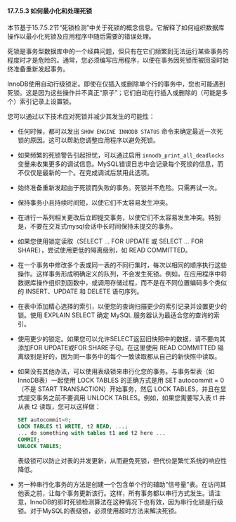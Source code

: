 #### 17.7.5.3 如何最小化和处理死锁

本节基于15.7.5.2节“死锁检测”中关于死锁的概念信息。它解释了如何组织数据库操作以最小化死锁及应用程序中随后需要的错误处理。

死锁是事务型数据库中的一个经典问题，但只有在它们频繁到无法运行某些事务的程度时才是危险的。通常，您必须编写应用程序，以便在事务因死锁而被回滚时始终准备重新发起事务。

InnoDB使用自动行级锁定。即使在仅插入或删除单个行的事务中，您也可能遇到死锁。这是因为这些操作并不真正“原子”；它们自动在行插入或删除的（可能是多个）索引记录上设置锁。

您可以通过以下技术应对死锁并减少其发生的可能性：

- 任何时候，都可以发出 `SHOW ENGINE INNODB STATUS` 命令来确定最近一次死锁的原因。这可以帮助您调整应用程序以避免死锁。
- 如果频繁的死锁警告引起担忧，可以通过启用 `innodb_print_all_deadlocks` 变量来收集更多的调试信息。MySQL错误日志中会记录每个死锁的信息，而不仅仅是最新的一个。在完成调试后禁用此选项。
- 始终准备重新发起由于死锁而失败的事务。死锁并不危险。只需再试一次。
- 保持事务小且持续时间短，以使它们不太容易发生冲突。
- 在进行一系列相关更改后立即提交事务，以使它们不太容易发生冲突。特别是，不要在交互式mysql会话中长时间保持未提交的事务。
- 如果您使用锁定读取（SELECT ... FOR UPDATE 或 SELECT ... FOR SHARE），尝试使用更低的隔离级别，如 READ COMMITTED。
- 在一个事务中修改多个表或同一表的不同行集时，每次以相同的顺序执行这些操作。这样事务形成明确定义的队列，不会发生死锁。例如，在应用程序中将数据库操作组织到函数中，或调用存储过程，而不是在不同位置编码多个类似的 INSERT、UPDATE 和 DELETE 语句序列。
- 在表中添加精心选择的索引，以便您的查询扫描更少的索引记录并设置更少的锁。使用 EXPLAIN SELECT 确定 MySQL 服务器认为最适合您的查询的索引。
- 使用更少的锁定。如果您可以允许SELECT返回旧快照中的数据，请不要向其添加FOR UPDATE或FOR SHARE子句。在这里使用 READ COMMITTED 隔离级别是好的，因为同一事务中的每个一致读取都从自己的新快照中读取。
- 如果没有其他办法，可以使用表级锁来串行化您的事务。与事务型表（如InnoDB表）一起使用 LOCK TABLES 的正确方式是用 SET autocommit = 0（不是 START TRANSACTION）开始事务，然后 LOCK TABLES，并且在显式提交事务之前不要调用 UNLOCK TABLES。例如，如果您需要写入表 t1 并从表 t2 读取，您可以这样做：

  ```sql
  SET autocommit=0;
  LOCK TABLES t1 WRITE, t2 READ, ...;
  ... do something with tables t1 and t2 here ...
  COMMIT;
  UNLOCK TABLES;
  ```
  
  表级锁可以防止对表的并发更新，从而避免死锁，但代价是繁忙系统的响应性降低。

- 另一种串行化事务的方法是创建一个包含单个行的辅助“信号量”表。在访问其他表之前，让每个事务更新该行。这样，所有事务都以串行方式发生。请注意，InnoDB的即时死锁检测算法在这种情况下也有效，因为串行化锁是行级锁。对于MySQL的表级锁，必须使用超时方法来解决死锁。
